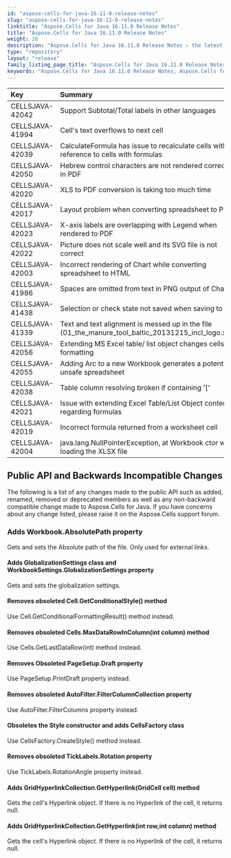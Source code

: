 ```yaml
---
id: "aspose-cells-for-java-16-11-0-release-notes"
slug: "aspose-cells-for-java-16-11-0-release-notes"
linktitle: "Aspose.Cells for Java 16.11.0 Release Notes"
title: "Aspose.Cells for Java 16.11.0 Release Notes"
weight: 20
description: "Aspose.Cells for Java 16.11.0 Release Notes – the latest enhancements, new features, and fixes."
type: "repository"
layout: "release"
family_listing_page_title: "Aspose.Cells for Java 16.11.0 Release Notes"
keywords: "Aspose.Cells for Java 16.11.0 Release Notes, Aspose.Cells for Java 16.11.0 updates and fixes"
---
```


|**Key** |**Summary** |**Category** |
| :- | :- | :- |
|CELLSJAVA-42042 |Support Subtotal/Total labels in other languages |New Feature  |
|CELLSJAVA-41994 |Cell's text overflows to next cell |Bug  |
|CELLSJAVA-42039 |CalculateFormula has issue to recalculate cells with reference to cells with formulas |Bug  |
|CELLSJAVA-42050 |Hebrew control characters are not rendered correctly in PDF |Bug  |
|CELLSJAVA-42020 |XLS to PDF conversion is taking too much time |Bug  |
|CELLSJAVA-42017 |Layout problem when converting spreadsheet to PDF |Bug  |
|CELLSJAVA-42023 |X-axis labels are overlapping with Legend when rendered to PDF  |Bug  |
|CELLSJAVA-42022 |Picture does not scale well and its SVG file is not correct |Bug  |
|CELLSJAVA-42003 |Incorrect rendering of Chart while converting spreadsheet to HTML |Bug  |
|CELLSJAVA-41986 |Spaces are omitted from text in PNG output of Chart |Bug  |
|CELLSJAVA-41438 |Selection or check state not saved when saving to PDF |Bug  |
|CELLSJAVA-41339 |Text and text alignment is messed up in the file (01_the_manure_tool_baltic_20131215_incl_logo.xlsx)  |Bug  |
|CELLSJAVA-42056 |Extending MS Excel table/ list object changes cells formatting |Bug  |
|CELLSJAVA-42055 |Adding Arc to a new Workbook generates a potentially unsafe spreadsheet |Bug  |
|CELLSJAVA-42038 |Table column resolving broken if containing '[' |Bug  |
|CELLSJAVA-42021 |Issue with extending Excel Table/List Object content regarding formulas |Bug  |
|CELLSJAVA-42019 |Incorrect formula returned from a worksheet cell |Bug  |
|CELLSJAVA-42004 |java.lang.NullPointerException, at Workbook ctor while loading the XLSX file |Exception  |
## **Public API and Backwards Incompatible Changes**
The following is a list of any changes made to the public API such as added, renamed, removed or deprecated members as well as any non-backward compatible change made to Aspose.Cells for Java. If you have concerns about any change listed, please raise it on the Aspose.Cells support forum.
### **Adds Workbook.AbsolutePath property**
Gets and sets the Absolute path of the file. Only used for external links.
#### **Adds GlobalizationSettings class and WorkbookSettings.GlobalizationSettings property**
Gets and sets the globalization settings.
#### **Removes obsoleted Cell.GetConditionalStyle() method**
Use Cell.GetConditionalFormattingResult() method instead.
#### **Removes obsoleted Cells.MaxDataRowInColumn(int column) method**
Use Cells.GetLastDataRow(int) method instead.
#### **Removes Obsoleted PageSetup.Draft property**
Use PageSetup.PrintDraft property instead.
#### **Removes obsoleted AutoFilter.FilterColumnCollection property**
Use AutoFilter.FilterColumns property instead.
#### **Obsoletes the Style constructor and adds CellsFactory class**
Use CellsFactory.CreateStyle() method instead.
#### **Removes obsoleted TickLabels.Rotation property**
Use TickLabels.RotationAngle property instead.
#### **Adds GridHyperlinkCollection.GetHyperlink(GridCell cell) method**
Gets the cell's Hyperlink object. If there is no Hyperlink of the cell, it returns null.
#### **Adds GridHyperlinkCollection.GetHyperlink(int row,int column) method**
Gets the cell's Hyperlink object. If there is no Hyperlink of the cell, it returns null.
